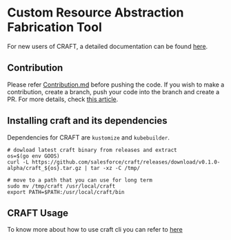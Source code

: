# Custom Resource Abstraction Fabrication Tool

For new users of CRAFT, a detailed documentation can be found [here](https://opensource.salesforce.com/craft). 

## Contribution
Please refer [Contribution.md](Contribution.md) before pushing the code. If you wish to make a contribution, create a branch, push your code into the branch and create a PR. For more details, check [this article](https://opensource.com/article/19/7/create-pull-request-github). 

## Installing craft and its dependencies
Dependencies for CRAFT are `kustomize` and `kubebuilder`. 


```
# dowload latest craft binary from releases and extract 
os=$(go env GOOS)
curl -L https://github.com/salesforce/craft/releases/download/v0.1.0-alpha/craft_${os}.tar.gz | tar -xz -C /tmp/

# move to a path that you can use for long term
sudo mv /tmp/craft /usr/local/craft
export PATH=$PATH:/usr/local/craft/bin
```
## CRAFT Usage
To know more about how to use craft cli you can refer to [here](https://opensource.salesforce.com/craft/craft_cli.html)
